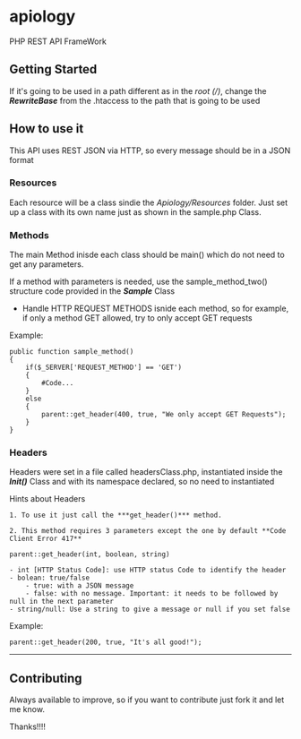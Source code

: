 # apiology
PHP REST API FrameWork

## Getting Started

If it's going to be used in a path different as in the *root (/)*, change the ***RewriteBase*** from the .htaccess to the path that is going to be used


## How to use it
This API uses REST JSON via HTTP, so every message should be in a JSON format

### Resources
Each resource will be a class sindie the *Apiology/Resources* folder. Just set up a class with its own name just as shown in the sample.php Class.


### Methods
The main Method inisde each class should be main() which do not need to get any parameters.

If a method with parameters is needed, use the sample_method_two() structure code provided in the ***Sample*** Class

- Handle HTTP REQUEST METHODS isnide each method, so for example, if only a method GET allowed, try to only accept GET requests

Example:

``` 
public function sample_method()
{
	if($_SERVER['REQUEST_METHOD'] == 'GET')
	{
		#Code...
	}
	else
	{
		parent::get_header(400, true, "We only accept GET Requests");
	}
}
```


### Headers
Headers were set in a file called headersClass.php, instantiated inside the ***Init()*** Class and with its namespace declared, so no need to instantiated

Hints about Headers

	1. To use it just call the ***get_header()*** method. 

	2. This method requires 3 parameters except the one by default **Code Client Error 417**

```
parent::get_header(int, boolean, string)
```

	- int [HTTP Status Code]: use HTTP status Code to identify the header
	- bolean: true/false
		- true: with a JSON message
		- false: with no message. Important: it needs to be followed by null in the next parameter
	- string/null: Use a string to give a message or null if you set false

Example:
``` 
parent::get_header(200, true, "It's all good!");
```


--------------------

## Contributing
Always available to improve, so if you want to contribute just fork it and let me know.

Thanks!!!!